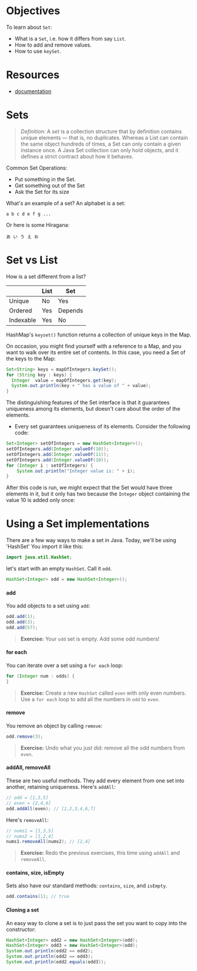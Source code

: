 # Objectives

To learn about `Set`:
- What is a `Set`, i.e. how it differs from say `List`.
- How to add and remove values.
- How to use `keySet`.

# Resources

- [documentation](http://docs.oracle.com/javase/7/docs/api/java/util/HashSet.html)

# Sets

> *Definition:* A *set* is a collection structure that by definition contains unique elements — that is, no duplicates. Whereas a List can contain the same object hundreds of times, a Set can only contain a given instance once. A Java Set collection can only hold objects, and it defines a strict contract about how it behaves.

Common Set Operations:

- Put something in the Set.
- Get something out of the Set
- Ask the Set for its size

What's an example of a set? An alphabet is a set:

```
a b c d e f g ...
```

Or here is some Hiragana:

```
あ い う え お
```

# Set vs List

How is a set different from a list?

| | List | Set |
|---|---|---|
| Unique | No | Yes |
| Ordered | Yes | Depends |
| Indexable | Yes | No |

HashMap's `keyset()` function returns a collection of unique keys in the Map.

On occasion, you might find yourself with a reference to a Map, and you want to walk over its entire set of contents. In this case, you need a Set of the keys to the Map:

```Java
Set<String> keys = mapOfIntegers.keySet();
for (String key : keys) {
  Integer  value = mapOfIntegers.get(key);
  System.out.println(key + " has a value of " + value);
}
```

The distinguishing features of the Set interface is that it guarantees uniqueness among its elements, but doesn't care about the order of the elements.

- Every set guarantees uniqueness of its elements. Consider the following code:

```java
Set<Integer> setOfIntegers = new HashSet<Integer>();
setOfIntegers.add(Integer.valueOf(10));
setOfIntegers.add(Integer.valueOf(11));
setOfIntegers.add(Integer.valueOf(10));
for (Integer i : setOfIntegers) {
    System.out.println("Integer value is: " + i);
}
```

After this code is run, we might expect that the Set would have three elements in it, but it only has two because the `Integer` object containing the value 10 is added only once:

# Using a Set implementations

There are a few way ways to make a set in Java. Today, we'll be using 'HashSet'
You import it like this:

```java
import java.util.HashSet;
```

let's start with an empty `HashSet`. Call it `odd`.

```java
HashSet<Integer> odd = new HashSet<Integer>();
```

#### add

You add objects to a set using `add`:

```java
odd.add(1);
odd.add(3);
odd.add(57);
```

> **Exercise:** Your `odd` set is empty. Add some odd numbers!

#### for each

You can iterate over a set using a `for each` loop:

```java
for (Integer num : odds) {
}
```

> **Exercise:** Create a new `HashSet` called `even` with only even numbers. Use a `for each` loop to add all the numbers in `odd` to `even`.

#### remove

You remove an object by calling `remove`:

```java
odd.remove(3);
```

> **Exercise:** Undo what you just did: remove all the odd numbers from `even`.

#### addAll, removeAll

These are two useful methods. They add every element from one set into another, retaining uniqueness. Here's `addAll`:

```java
// odd = [1,3,5]
// even = [2,4,6]
odd.addAll(even); // [1,2,3,4,6,7]
```

Here's `removeAll`:

```java
// nums1 = [1,3,5]
// nums2 = [1,2,4]
nums1.removeAll(nums2); // [2,4]
```
> **Exercise:** Redo the previous exercises, this time using `addAll` and `removeAll`.

#### contains, size, isEmpty

Sets also have our standard methods: `contains`, `size`, and `isEmpty`.

```java
odd.contains(1); // true
```

#### Cloning a set

An easy way to clone a set is to just pass the set you want to copy into the constructor:


```java
HashSet<Integer> odd2 = new HashSet<Integer>(odd);
HashSet<Integer> odd3 = new HashSet<Integer>(odd);
System.out.println(odd2 == odd2);
System.out.println(odd2 == odd3);
System.out.println(odd2.equals(odd3));
```
